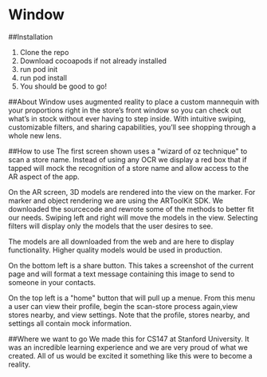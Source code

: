 # Window

##Installation
1) Clone the repo
2) Download cocoapods if not already installed
3) run pod init
4) run pod install
5) You should be good to go!

##About
Window uses augmented reality to place a custom mannequin with your proportions right in the store’s front window 
so you can check out what’s in stock without ever having to step inside. With intuitive swiping, customizable filters, 
and sharing capabilities, you’ll see shopping through a whole new lens.

##How to use
The first screen shown uses a "wizard of oz technique" to scan a store name. Instead of using any OCR we display a red box that if tapped
will mock the recognition of a store name and allow access to the AR aspect of the app. 

On the AR screen, 3D models are rendered into the view on the marker. For marker and object rendering we are using the ARToolKit SDK. We
downloaded the sourcecode and rewrote some of the methods to better fit our needs. Swiping left and right will move the models in the view.
Selecting filters will display only the models that the user desires to see.

The models are all downloaded from the web and are here to display functionality. Higher quality models would be used in production.

On the bottom left is a share button. This takes a screenshot of the current page and will format a text message containing this image
to send to someone in your contacts.

On the top left is a "home" button that will pull up a menue. From this menu a user can view their profile, begin the scan-store process
again,view stores nearby, and view settings. Note that the profile, stores nearby, and settings all contain mock information.

##Where we want to go
We made this for CS147 at Stanford University. It was an incredible learning experience and we are very proud of what we created. All of
us would be excited it something like this were to become a reality. 
